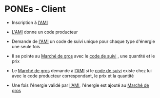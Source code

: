 # PONEs - Client 

- Inscription à <a href="AMI.md">l'AMI</a> 

- <a href="AMI.md">L'AMI</a> donne un code producteur 

- Demande de <a href="AMI.md">l'AMI</a> un code de suivi unique pour chaque type d'énergie une seule fois

- Il se pointe au <a href="MarcheGros.md">Marché de gros</a>  avec le <a href="CodeDeSuivi.md">code de suivi</a> , une quantité et le prix

- Le <a href="MarcheGros.md">Marché de gros</a> demande à <a href="AMI.md">l'AMI</a> si le <a href="CodeDeSuivi.md">code de suivi</a> existe chez lui avec le code producteur correspondant, le prix et la quantité

- Une fois l'énergie validé par <a href="AMI.md">l'AMI</a>, l'énergie est ajouté au <a href="MarcheGros.md">Marché de gros</a>